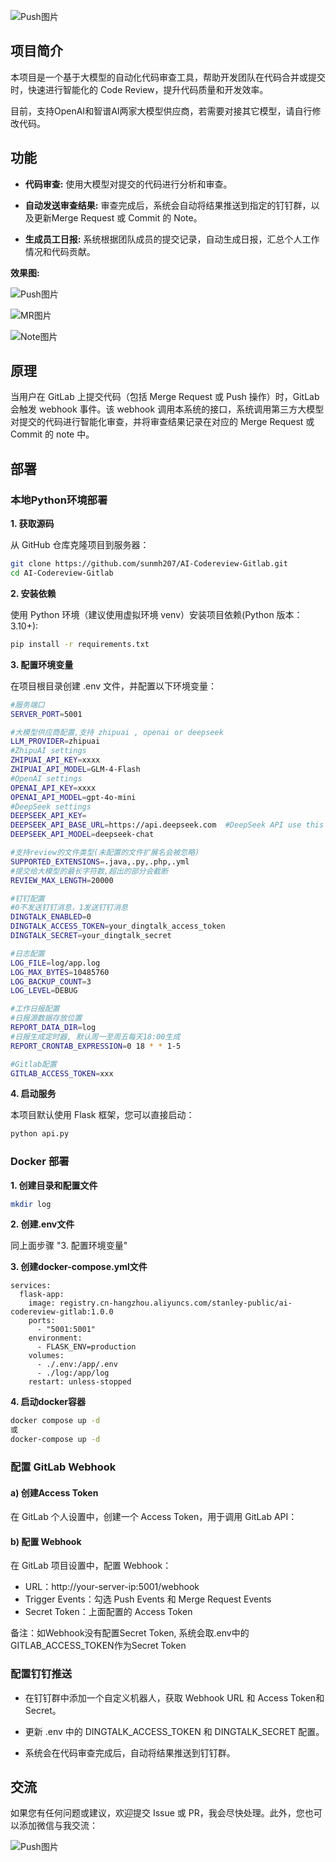 ![Push图片](./doc/img/ai-codereview-cartoon.png)

## 项目简介

本项目是一个基于大模型的自动化代码审查工具，帮助开发团队在代码合并或提交时，快速进行智能化的 Code Review，提升代码质量和开发效率。

目前，支持OpenAI和智谱AI两家大模型供应商，若需要对接其它模型，请自行修改代码。

## 功能

- **代码审查:**
  使用大模型对提交的代码进行分析和审查。

- **自动发送审查结果:**
  审查完成后，系统会自动将结果推送到指定的钉钉群，以及更新Merge Request 或 Commit 的 Note。

- **生成员工日报:**
  系统根据团队成员的提交记录，自动生成日报，汇总个人工作情况和代码贡献。

**效果图:**

![Push图片](./doc/img/push.jpeg)

![MR图片](./doc/img/mr.jpeg)

![Note图片](./doc/img/note.jpeg)

## 原理

当用户在 GitLab 上提交代码（包括 Merge Request 或 Push 操作）时，GitLab 会触发 webhook 事件。该 webhook
调用本系统的接口，系统调用第三方大模型对提交的代码进行智能化审查，并将审查结果记录在对应的 Merge Request 或 Commit 的 note
中。

## 部署

### 本地Python环境部署

**1. 获取源码**

从 GitHub 仓库克隆项目到服务器：

```bash
git clone https://github.com/sunmh207/AI-Codereview-Gitlab.git
cd AI-Codereview-Gitlab
```

**2. 安装依赖**

使用 Python 环境（建议使用虚拟环境 venv）安装项目依赖(Python 版本：3.10+):

```bash
pip install -r requirements.txt
```

**3. 配置环境变量**

在项目根目录创建 .env 文件，并配置以下环境变量：

```bash
#服务端口
SERVER_PORT=5001

#大模型供应商配置,支持 zhipuai , openai or deepseek
LLM_PROVIDER=zhipuai
#ZhipuAI settings
ZHIPUAI_API_KEY=xxxx
ZHIPUAI_API_MODEL=GLM-4-Flash
#OpenAI settings
OPENAI_API_KEY=xxxx
OPENAI_API_MODEL=gpt-4o-mini
#DeepSeek settings
DEEPSEEK_API_KEY=
DEEPSEEK_API_BASE_URL=https://api.deepseek.com  #DeepSeek API use this base url
DEEPSEEK_API_MODEL=deepseek-chat

#支持review的文件类型(未配置的文件扩展名会被忽略)
SUPPORTED_EXTENSIONS=.java,.py,.php,.yml
#提交给大模型的最长字符数,超出的部分会截断
REVIEW_MAX_LENGTH=20000

#钉钉配置
#0不发送钉钉消息，1发送钉钉消息
DINGTALK_ENABLED=0
DINGTALK_ACCESS_TOKEN=your_dingtalk_access_token
DINGTALK_SECRET=your_dingtalk_secret

#日志配置
LOG_FILE=log/app.log
LOG_MAX_BYTES=10485760
LOG_BACKUP_COUNT=3
LOG_LEVEL=DEBUG

#工作日报配置
#日报源数据存放位置
REPORT_DATA_DIR=log
#日报生成定时器, 默认周一至周五每天18:00生成
REPORT_CRONTAB_EXPRESSION=0 18 * * 1-5

#Gitlab配置
GITLAB_ACCESS_TOKEN=xxx
```

**4. 启动服务**

本项目默认使用 Flask 框架，您可以直接启动：

```bash
python api.py
```

### Docker 部署

**1. 创建目录和配置文件**
```bash
mkdir log
```

**2. 创建.env文件**

同上面步骤 "3. 配置环境变量"

**3. 创建docker-compose.yml文件**

```
services:
  flask-app:
    image: registry.cn-hangzhou.aliyuncs.com/stanley-public/ai-codereview-gitlab:1.0.0
    ports:
      - "5001:5001"
    environment:
      - FLASK_ENV=production
    volumes:
      - ./.env:/app/.env
      - ./log:/app/log
    restart: unless-stopped
```
**4. 启动docker容器**

```bash
docker compose up -d 
或
docker-compose up -d
```

### 配置 GitLab Webhook

#### **a) 创建Access Token**

在 GitLab 个人设置中，创建一个 Access Token，用于调用 GitLab API：

#### **b) 配置 Webhook**

在 GitLab 项目设置中，配置 Webhook：

- URL：http://your-server-ip:5001/webhook
- Trigger Events：勾选 Push Events 和 Merge Request Events
- Secret Token：上面配置的 Access Token

备注：如Webhook没有配置Secret Token, 系统会取.env中的GITLAB_ACCESS_TOKEN作为Secret Token

### 配置钉钉推送

- 在钉钉群中添加一个自定义机器人，获取 Webhook URL 和 Access Token和Secret。

- 更新 .env 中的 DINGTALK_ACCESS_TOKEN 和 DINGTALK_SECRET 配置。

- 系统会在代码审查完成后，自动将结果推送到钉钉群。

## 交流

如果您有任何问题或建议，欢迎提交 Issue 或 PR，我会尽快处理。此外，您也可以添加微信与我交流：

![Push图片](./doc/img/wechat.jpeg)